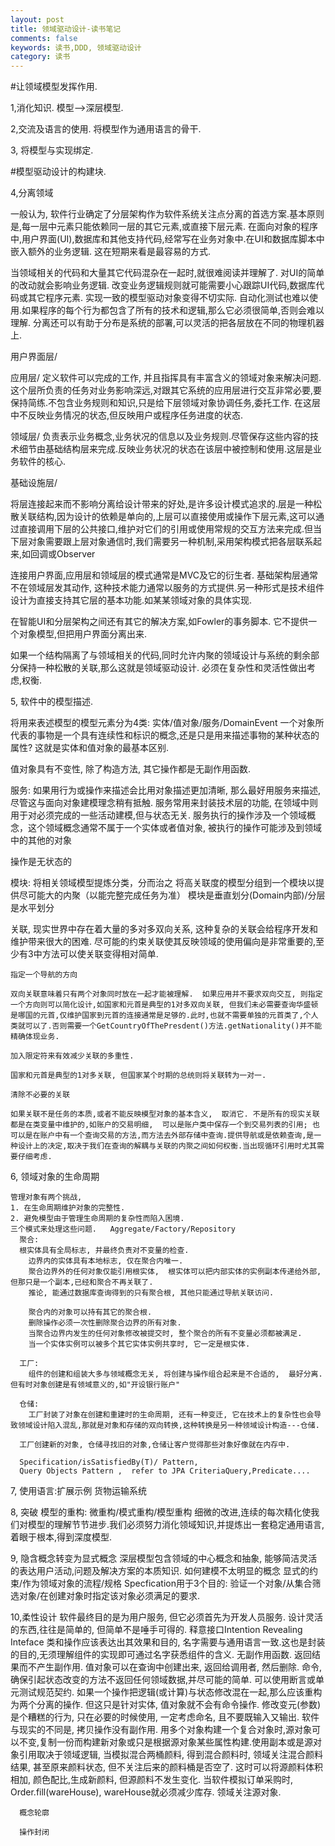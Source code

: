 ```yaml
---
layout: post
title: 领域驱动设计-读书笔记
comments: false
keywords: 读书,DDD, 领域驱动设计
category: 读书
---
```

#让领域模型发挥作用.              

1,消化知识.
  模型-->深层模型.

2,交流及语言的使用.
  将模型作为通用语言的骨干.

3, 将模型与实现绑定.

#模型驱动设计的构建块.

4,分离领域

  一般认为, 软件行业确定了分层架构作为软件系统关注点分离的首选方案.基本原则是,每一层中元素只能依赖同一层的其它元素,或直接下层元素.
  在面向对象的程序中,用户界面(UI),数据库和其他支持代码,经常写在业务对象中.在UI和数据库脚本中嵌入额外的业务逻辑.  这在短期来看是最容易的方式.
  
  当领域相关的代码和大量其它代码混杂在一起时,就很难阅读并理解了.  对UI的简单的改动就会影响业务逻辑. 改变业务逻辑规则就可能需要小心跟踪UI代码,数据库代码或其它程序元素.  实现一致的模型驱动对象变得不切实际. 自动化测试也难以使用.如果程序的每个行为都包含了所有的技术和逻辑,那么它必须很简单,否则会难以理解.   分离还可以有助于分布是系统的部署,可以灵活的把各层放在不同的物理机器上.
  
  用户界面层/
  
  应用层/    定义软件可以完成的工作, 并且指挥具有丰富含义的领域对象来解决问题.这个层所负责的任务对业务影响深远,对跟其它系统的应用层进行交互非常必要,要保持简练.不包含业务规则和知识,只是给下层领域对象协调任务,委托工作. 在这层中不反映业务情况的状态,但反映用户或程序任务进度的状态.
  
  领域层/    负责表示业务概念,业务状况的信息以及业务规则.尽管保存这些内容的技术细节由基础结构层来完成.反映业务状况的状态在该层中被控制和使用.这层是业务软件的核心.
  
  基础设施层/

  将层连接起来而不影响分离给设计带来的好处,是许多设计模式追求的.层是一种松散关联结构,因为设计的依赖是单向的,上层可以直接使用或操作下层元素,这可以通过直接调用下层的公共接口,维护对它们的引用或使用常规的交互方法来完成.但当下层对象需要跟上层对象通信时,我们需要另一种机制,采用架构模式把各层联系起来,如回调或Observer
  
  连接用户界面,应用层和领域层的模式通常是MVC及它的衍生者.  基础架构层通常不在领域层发其动作, 这种技术能力通常以服务的方式提供.另一种形式是技术组件设计为直接支持其它层的基本功能.如某某领域对象的具体实现.
  
  在智能UI和分层架构之间还有其它的解决方案,如Fowler的事务脚本. 它不提供一个对象模型,但把用户界面分离出来.

  如果一个结构隔离了与领域相关的代码,同时允许内聚的领域设计与系统的剩余部分保持一种松散的关联,那么这就是领域驱动设计.   必须在复杂性和灵活性做出考虑,权衡.

 5, 软件中的模型描述.

  将用来表述模型的模型元素分为4类:  实体/值对象/服务/DomainEvent
  一个对象所代表的事物是一个具有连续性和标识的概念,还是只是用来描述事物的某种状态的属性?  这就是实体和值对象的最基本区别.  
  
  值对象具有不变性, 除了构造方法, 其它操作都是无副作用函数.

  服务:
  如果用行为或操作来描述会比用对象描述更加清晰,  那么最好用服务来描述, 尽管这与面向对象建模理念稍有抵触.   服务常用来封装技术层的功能, 在领域中则用于对必须完成的一些活动建模,但与状态无关.
  服务执行的操作涉及一个领域概念，这个领域概念通常不属于一个实体或者值对象,      被执行的操作可能涉及到领域中的其他的对象

  操作是无状态的

  模块:
  将相关领域模型提炼分类，分而治之
  将高关联度的模型分组到一个模块以提供尽可能大的内聚（以能完整完成任务为准）
  模块是垂直划分(Domain内部)/分层是水平划分

  关联, 现实世界中存在着大量的多对多双向关系,   这种复杂的关联会给程序开发和维护带来很大的困难. 尽可能的约束关联使其反映领域的使用偏向是非常重要的,至少有3中方法可以使关联变得相对简单.
  
    指定一个导航的方向
    
    双向关联意味着只有两个对象同时放在一起才能被理解.  如果应用并不要求双向交互, 则指定一个方向则可以简化设计,如国家和元首是典型的1对多双向关联, 但我们未必需要查询华盛顿是哪国的元首,仅维护国家到元首的连接通常是足够的.此时,也就不需要单独的元首类了,个人类就可以了.否则需要一个GetCountryOfThePresdent()方法.getNationality()并不能精确体现业务.
    
    加入限定符来有效减少关联的多重性.
    
    国家和元首是典型的1对多关联, 但国家某个时期的总统则将关联转为一对一.
    
    清除不必要的关联  
    
    如果关联不是任务的本质,或者不能反映模型对象的基本含义,  取消它. 不是所有的现实关联都是在类变量中维护的,如账户的交易明细,  可以是账户类中保存一个到交易列表的引用; 也可以是在账户中有一个查询交易的方法,而方法去外部存储中查询.提供导航或是依赖查询,是一种设计上的决定,取决于我们在查询的解耦与关联的内聚之间如何权衡.当出现循环引用时尤其需要仔细考虑.

 6, 领域对象的生命周期
 
    管理对象有两个挑战,
    1. 在生命周期维护对象的完整性.
    2. 避免模型由于管理生命周期的复杂性而陷入困境.
    三个模式来处理这些问题.   Aggregate/Factory/Repository
      聚合:
      根实体具有全局标志, 并最终负责对不变量的检查.
        边界内的实体具有本地标志, 仅在聚合内唯一.
        聚合边界外的任何对象仅能引用根实体,  根实体可以把内部实体的实例副本传递给外部, 但那只是一个副本,已经和聚合不再关联了.
        推论, 能通过数据库查询得到的只有聚合根, 其他只能通过导航关联访问.

        聚合内的对象可以持有其它的聚合根.
        删除操作必须一次性删除聚合边界的所有对象.
        当聚合边界内发生的任何对象修改被提交时, 整个聚合的所有不变量必须都被满足.
        当一个实体实例可以被多个其它实体实例共享时, 它一定是根实体.

      工厂:
        组件的创建和组装大多与领域概念无关, 将创建与操作组合起来是不合适的,  最好分离. 但有时对象创建是有领域意义的,如"开设银行账户"

      仓储:
        工厂封装了对象在创建和重建时的生命周期, 还有一种变迁, 它在技术上的复杂性也会导致领域设计陷入混乱,那就是对象和存储的双向转换,这种转换是另一种领域设计构造---仓储.  

      工厂创建新的对象, 仓储寻找旧的对象,仓储让客户觉得那些对象好像就在内存中.

      Specification/isSatisfiedBy(T)/ Pattern, 
      Query Objects Pattern ,  refer to JPA CriteriaQuery,Predicate....

 7, 使用语言:扩展示例  货物运输系统
 
 8, 突破
      模型的重构: 微重构/模式重构/模型重构
      细微的改进,连续的每次精化使我们对模型的理解节节进步.我们必须努力消化领域知识,并提炼出一套稳定通用语言,着眼于根本,得到深度模型.
      
 9, 隐含概念转变为显式概念
      深层模型包含领域的中心概念和抽象, 能够简洁灵活的表达用户活动,问题及解决方案的本质知识.
      如何建模不太明显的概念
      显式的约束/作为领域对象的流程/规格
      Specfication用于3个目的: 验证一个对象/从集合筛选对象/在创建对象时指定该对象必须满足的要求.
      
 10,柔性设计
      软件最终目的是为用户服务, 但它必须首先为开发人员服务.
      设计灵活的东西,往往是简单的, 但简单不是唾手可得的.
      释意接口Intention Revealing Inteface  类和操作应该表达出其效果和目的, 名字需要与通用语言一致.这也是封装的目的,无须理解组件的实现即可通过名字获悉组件的含义.
      无副作用函数. 返回结果而不产生副作用.  值对象可以在查询中创建出来, 返回给调用者, 然后删除.
      命令, 确保引起状态改变的方法不返回任何领域数据,并尽可能的简单.  可以使用断言或单元测试规范契约.
      如果一个操作把逻辑(或计算)与状态修改混在一起,那么应该重构为两个分离的操作.   但这只是针对实体, 值对象就不会有命令操作.
      修改变元(参数)是个糟糕的行为,  只在必要的时候使用, 一定考虑命名, 且不要既输入又输出.
      软件与现实的不同是,   拷贝操作没有副作用.
      用多个对象构建一个复合对象时,源对象可以不变,复制一份而构建新对象或只是根据源对象某些属性构建.使用副本或是源对象引用取决于领域逻辑,  当模拟混合两桶颜料, 得到混合颜料时,  领域关注混合颜料结果,  甚至原来颜料状态,  但不关注后来的颜料桶是否空了.  这时可以将源颜料体积相加, 颜色配比,生成新颜料, 但源颜料不发生变化.   当软件模拟订单采购时,  Order.fill(wareHouse),   wareHouse就必须减少库存. 领域关注源对象.
      
      概念轮廓
      
      操作封闭
